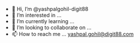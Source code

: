 - 👋 Hi, I’m @yashpalgohil-digit88
- 👀 I’m interested in ...
- 🌱 I’m currently learning ...
- 💞️ I’m looking to collaborate on ...
- 📫 How to reach me ... yashpal.gohil@digit88.com

<!---
yashpalgohil-digit88/yashpalgohil-digit88 is a ✨ special ✨ repository because its `README.md` (this file) appears on your GitHub profile.
You can click the Preview link to take a look at your changes.
--->
